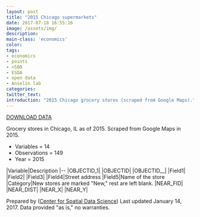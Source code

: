```yaml
---
layout: post
title: "2015 Chicago supermarkets"
date: 2017-07-18 16:55:16
image: /assets/img/
description:
main-class: 'economics'
color:
tags:
- economics
- points
- <500
- ESDA
- open data
- Anselin lab
categories:
twitter_text:
introduction: "2015 Chicago grocery stores (scraped from Google Maps)."
---
```

<script>
  var map = L.map('map');
  L.tileLayer('https://api.tiles.mapbox.com/v4/{id}/{z}/{x}/{y}.png?access_token=pk.eyJ1IjoibWFwYm94IiwiYSI6ImNpejY4NXVycTA2emYycXBndHRqcmZ3N3gifQ.rJcFIG214AriISLbB6B5aw', { <!--this is the URL for the chicago_sup Geojson-->
		maxZoom: 18,
		attribution: 'Map data &copy; <a href="http://openstreetmap.org">OpenStreetMap</a> contributors, ' +
			'<a href="http://creativecommons.org/licenses/by-sa/2.0/">CC-BY-SA</a>, ' +
			'Imagery © <a href="http://mapbox.com">Mapbox</a>',
		id: 'mapbox.light'
	}).addTo(map);

  map.scrollWheelZoom.disable();
  map.touchZoom.disable();
  var enableMapInteraction = function () {
      map.scrollWheelZoom.enable();
      map.touchZoom.enable();
  }
  $('#map').on('click touch', enableMapInteraction);
$('#map').on('mouseout', function(){ map.scrollWheelZoom.disable();});

  var smallIcon = L.icon({
         iconUrl: 'http://www.hckrecruitment.nic.in/images/blue.png',
         iconSize: [16, 16], // size of the icon
         });

   function onEachFeature(feature, layer) {
     //console.log(feature);
     var txt = "";
     for (var fname in feature.properties) {
       txt += fname;
       txt += " : ";
       txt += feature.properties[fname];
       txt += "<br/>";
     }
     layer.bindPopup(txt);
   }


  // load GeoJSON from an external file
  // load GeoJSON from an external file
  $.getJSON("../data/chicago_sup.geojson",function(data){
    // add GeoJSON layer to the map once the file is loaded
    var json = L.geoJson(data, {
      pointToLayer: function(feature, latlng) {

        return L.marker(latlng, {
          icon: smallIcon
        });
      },
      onEachFeature: onEachFeature
    });
    json.addTo(map);
    map.fitBounds(json.getBounds());
  });

</script>

[DOWNLOAD DATA](../data/grocery.zip)


Grocery stores in Chicago, IL as of 2015. Scraped from Google Maps in 2015.

* Variables = 14
* Observations = 149
* Year = 2015


|Variable|Description
|--
|OBJECTID\_1|
|OBJECTID|
|OBJECTID\__|
|Field1|
|Field2|
|Field3|
|Field4|Street address
|Field5|Name of the store
|Category|New stores are marked "New," rest are left blank.
|NEAR\_FID|
|NEAR\_DIST|
|NEAR\_X|
|NEAR\_Y|

Prepared by ([Center for Spatial Data Science](https://spatial.uchicago.edu/))
Last updated January 14, 2017. Data provided "as is," no warranties.

